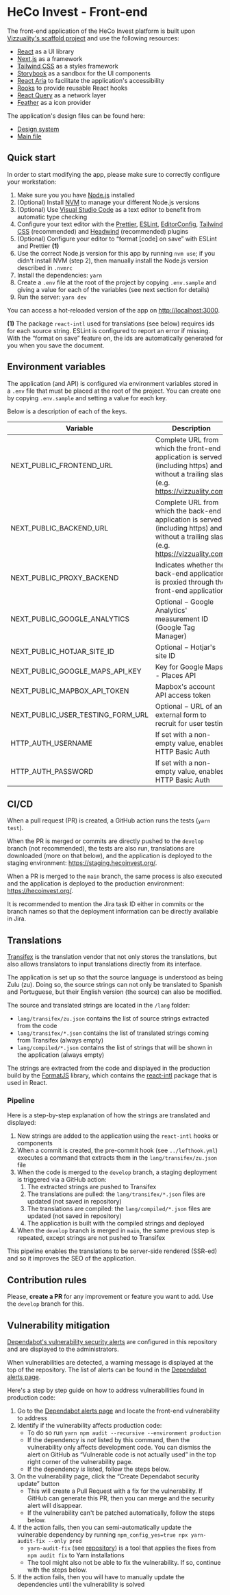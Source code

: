 # HeCo Invest - Front-end

The front-end application of the HeCo Invest platform is built upon [Vizzuality's scaffold project](https://github.com/Vizzuality/front-end-scaffold) and use the following resources:

- [React](https://reactjs.org/) as a UI library
- [Next.js](https://nextjs.org/) as a framework
- [Tailwind CSS](https://tailwindcss.com/) as a styles framework
- [Storybook](https://storybook.js.org/) as a sandbox for the UI components
- [React Aria](https://react-spectrum.adobe.com/react-aria/index.html) to facilitate the application's accessibility
- [Rooks](https://react-hooks.org/) to provide reusable React hooks
- [React Query](https://react-query.tanstack.com/) as a network layer
- [Feather](https://feathericons.com/) as a icon provider

The application's design files can be found here:

- [Design system](https://www.figma.com/file/3epSYh4KQZBCyh4Y5OzmHw/HeCo---Design-System?node-id=2345%3A4760)
- [Main file](https://www.figma.com/file/KC49uMR9t1YARmFR0Sr6aN/HeCo---Work-in-progress?node-id=0%3A1)

## Quick start

In order to start modifying the app, please make sure to correctly configure your workstation:

1. Make sure you you have [Node.js](https://nodejs.org/en/) installed
2. (Optional) Install [NVM](https://github.com/nvm-sh/nvm) to manage your different Node.js versions
3. (Optional) Use [Visual Studio Code](https://code.visualstudio.com/) as a text editor to benefit from automatic type checking
4. Configure your text editor with the [Prettier](https://prettier.io/), [ESLint](https://eslint.org/), [EditorConfig](https://editorconfig.org/), [Tailwind CSS](https://tailwindcss.com/docs/plugins) (recommended) and [Headwind](https://github.com/heybourn/headwind) (recommended) plugins
5. (Optional) Configure your editor to “format [code] on save” with ESLint and Prettier **(1)**
6. Use the correct Node.js version for this app by running `nvm use`; if you didn't install NVM (step 2), then manually install the Node.js version described in `.nvmrc`
7. Install the dependencies: `yarn`
8. Create a `.env` file at the root of the project by copying `.env.sample` and giving a value for each of the variables (see next section for details)
9. Run the server: `yarn dev`

You can access a hot-reloaded version of the app on [http://localhost:3000](http://localhost:3000).

**(1)** The package `react-intl` used for translations (see below) requires ids for each source string. ESLint is configured to report an error if missing. With the “format on save” feature on, the ids are automatically generated for you when you save the document.

## Environment variables

The application (and API) is configured via environment variables stored in a `.env` file that must be placed at the root of the project. You can create one by copying `.env.sample` and setting a value for each key.

Below is a description of each of the keys.

| Variable                          | Description                                                                                                                              |
|-----------------------------------|------------------------------------------------------------------------------------------------------------------------------------------|
| NEXT_PUBLIC_FRONTEND_URL          | Complete URL from which the front-end application is served (including https) and without a trailing slash (e.g. https://vizzuality.com) |
| NEXT_PUBLIC_BACKEND_URL           | Complete URL from which the back-end application is served (including https) and without a trailing slash (e.g. https://vizzuality.com)  |
| NEXT_PUBLIC_PROXY_BACKEND         | Indicates whether the back-end application is proxied through the front-end application                                                  |
| NEXT_PUBLIC_GOOGLE_ANALYTICS      | Optional − Google Analytics' measurement ID (Google Tag Manager)                                                                         |
| NEXT_PUBLIC_HOTJAR_SITE_ID        | Optional − Hotjar's site ID                                                                                                              |
| NEXT_PUBLIC_GOOGLE_MAPS_API_KEY   | Key for Google Maps - Places API                                                                                                         |
| NEXT_PUBLIC_MAPBOX_API_TOKEN      | Mapbox's account API access token                                                                                                        |
| NEXT_PUBLIC_USER_TESTING_FORM_URL | Optional − URL of an external form to recruit for user testing                                                                           |
| HTTP_AUTH_USERNAME                | If set with a non-empty value, enables HTTP Basic Auth                                                                                   |
| HTTP_AUTH_PASSWORD                | If set with a non-empty value, enables HTTP Basic Auth                                                                                   |

## CI/CD

When a pull request (PR) is created, a GitHub action runs the tests (`yarn test`).

When the PR is merged or commits are directly pushed to the `develop` branch (not recommended), the tests are also run, translations are downloaded (more on that below), and the application is deployed to the staging environment: https://staging.hecoinvest.org/.

When a PR is merged to the `main` branch, the same process is also executed and the application is deployed to the production environment: https://hecoinvest.org/.

It is recommended to mention the Jira task ID either in commits or the branch names so that the deployment information can be directly available in Jira.

## Translations

[Transifex](https://www.transifex.com/) is the translation vendor that not only stores the translations, but also allows translators to input translations directly from its interface.

The application is set up so that the source language is understood as being Zulu (zu). Doing so, the source strings can not only be translated to Spanish and Portuguese, but their English version (the source) can also be modified.

The source and translated strings are located in the `/lang` folder:

- `lang/transifex/zu.json` contains the list of source strings extracted from the code
- `lang/transifex/*.json` contains the list of translated strings coming from Transifex (always empty)
- `lang/compiled/*.json` contains the list of strings that will be shown in the application (always empty)

The strings are extracted from the code and displayed in the production build by the [FormatJS](https://formatjs.io/) library, which contains the [react-intl](https://formatjs.io/docs/getting-started/installation) package that is used in React.

### Pipeline

Here is a step-by-step explanation of how the strings are translated and displayed:

1. New strings are added to the application using the `react-intl` hooks or components
2. When a commit is created, the pre-commit hook (see `../lefthook.yml`) executes a command that extracts them in the `lang/transifex/zu.json` file
3. When the code is merged to the `develop` branch, a staging deployment is triggered via a GitHub action:
   1. The extracted strings are pushed to Transifex
   2. The translations are pulled: the `lang/transifex/*.json` files are updated (not saved in repository)
   3. The translations are compiled: the `lang/compiled/*.json` files are updated (not saved in repository)
   4. The application is built with the compiled strings and deployed
4. When the `develop` branch is merged in `main`, the same previous step is repeated, except strings are not pushed to Transifex

This pipeline enables the translations to be server-side rendered (SSR-ed) and so it improves the SEO of the application.

## Contribution rules

Please, **create a PR** for any improvement or feature you want to add. Use the `develop` branch for this.

## Vulnerability mitigation

[Dependabot's vulnerability security alerts](https://docs.github.com/en/code-security/dependabot/dependabot-alerts/about-dependabot-alerts) are configured in this repository and are displayed to the administrators.

When vulnerabilities are detected, a warning message is displayed at the top of the repository. The list of alerts can be found in the [Dependabot alerts page](https://github.com/Vizzuality/heco-invest/security/dependabot).

Here's a step by step guide on how to address vulnerabilities found in production code:

1. Go to the [Dependabot alerts page](https://github.com/Vizzuality/heco-invest/security/dependabot) and locate the front-end vulnerability to address
2. Identify if the vulnerability affects production code:
   - To do so run `yarn npm audit --recursive --environment production`
   - If the dependency is _not_ listed by this command, then the vulnerability only affects development code. You can dismiss the alert on GitHub as “Vulnerable code is not actually used” in the top right corner of the vulnerability page.
   - If the dependency _is_ listed, follow the steps below.
3. On the vulnerability page, click the “Create Dependabot security update” button
   - This will create a Pull Request with a fix for the vulnerability. If GitHub can generate this PR, then you can merge and the security alert will disappear.
   - If the vulnerability can't be patched automatically, follow the steps below.
4. If the action fails, then you can semi-automatically update the vulnerable dependency by running `npm_config_yes=true npx yarn-audit-fix --only prod`
   - `yarn-audit-fix` (see [repository](https://github.com/antongolub/yarn-audit-fix)) is a tool that applies the fixes from `npm audit fix` to Yarn installations
   - The tool might also not be able to fix the vulnerability. If so, continue with the steps below.
5. If the action fails, then you will have to manually update the dependencies until the vulnerability is solved
